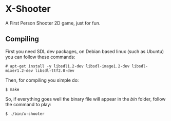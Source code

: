 X-Shooter
=========

A First Person Shooter 2D game, just for fun.

Compiling
---------

First you need SDL dev packages, on Debian based linux (such as Ubuntu) you can follow these commands:

	# apt-get install -y libsdl1.2-dev libsdl-image1.2-dev libsdl-mixer1.2-dev libsdl-ttf2.0-dev

Then, for compiling you simple do:

	$ make

So, if everything goes well the binary file will appear in the *bin* folder, follow the command to play:

	$ ./bin/x-shooter
